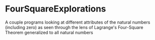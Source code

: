 # FourSquareExplorations
A couple programs looking at different attributes of the natural numbers (including zero) as seen through the lens of Lagrange's Four-Square Theorem generalized to all natural numbers
